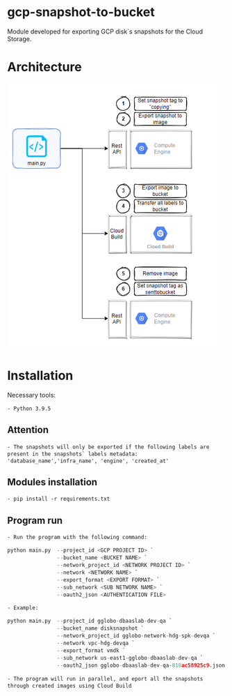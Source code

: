 # gcp-snapshot-to-bucket
Module developed for exporting GCP disk`s snapshots for the Cloud Storage. 

# Architecture
![alt text](./img/snaptobucket.png)

# Installation

Necessary tools:

    - Python 3.9.5

## Attention

    - The snapshots will only be exported if the following labels are present in the snapshots` labels metadata: 'database_name','infra_name', 'engine', 'created_at'

## Modules installation

    - pip install -r requirements.txt
    
## Program run
    - Run the program with the following command: 
    
``` python    
python main.py  --project_id <GCP PROJECT ID> `
                --bucket_name <BUCKET NAME> `
                --network_project_id <NETWORK PROJECT ID> `
                --network <NETWORK NAME> `
                --export_format <EXPORT FORMAT> `
                --sub_network <SUB NETWORK NAME> `
                --oauth2_json <AUTHENTICATION FILE>
```

    - Example: 

``` python    
python main.py  --project_id gglobo-dbaaslab-dev-qa `
                --bucket_name disksnapshot `
                --network_project_id gglobo-network-hdg-spk-devqa `
                --network vpc-hdg-devqa `
                --export_format vmdk `
                --sub_network us-east1-gglobo-dbaaslab-dev-qa `
                --oauth2_json gglobo-dbaaslab-dev-qa-818ac58925c9.json
```

    - The program will run in parallel, and eport all the snapshots through created images using Cloud Build
